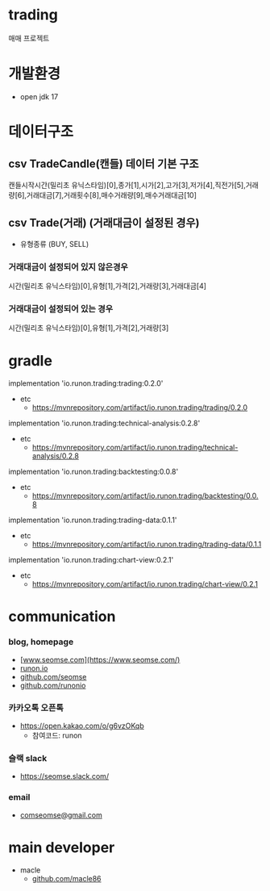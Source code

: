 # trading
매매 프로젝트

# 개발환경
- open jdk 17

# 데이터구조
## csv TradeCandle(캔들) 데이터 기본 구조
캔들시작시간(밀리초 유닉스타임)[0],종가[1],시가[2],고가[3],저가[4],직전가[5],거래량[6],거래대금[7],거래횟수[8],매수거래량[9],매수거래대금[10]

## csv Trade(거래) (거래대금이 설정된 경우)
- 유형종류 (BUY, SELL)

### 거래대금이 설정되어 있지 않은경우
시간(밀리초 유닉스타임)[0],유형[1],가격[2],거래량[3],거래대금[4]

### 거래대금이 설정되어 있는 경우
시간(밀리초 유닉스타임)[0],유형[1],가격[2],거래량[3]

# gradle
implementation 'io.runon.trading:trading:0.2.0'
- etc
    - https://mvnrepository.com/artifact/io.runon.trading/trading/0.2.0

implementation 'io.runon.trading:technical-analysis:0.2.8'
- etc
    - https://mvnrepository.com/artifact/io.runon.trading/technical-analysis/0.2.8

implementation 'io.runon.trading:backtesting:0.0.8'
- etc
    - https://mvnrepository.com/artifact/io.runon.trading/backtesting/0.0.8

implementation 'io.runon.trading:trading-data:0.1.1'
- etc
    - https://mvnrepository.com/artifact/io.runon.trading/trading-data/0.1.1
    
implementation 'io.runon.trading:chart-view:0.2.1'
- etc
    - https://mvnrepository.com/artifact/io.runon.trading/chart-view/0.2.1

# communication
### blog, homepage
- [www.seomse.com](https://www.seomse.com/)
- [runon.io](https://runon.io)
- [github.com/seomse](https://github.com/seomse)
- [github.com/runonio](https://github.com/runonio)

### 카카오톡 오픈톡
 - https://open.kakao.com/o/g6vzOKqb
     - 참여코드: runon
### 슬랙 slack
- https://seomse.slack.com/

### email
 - comseomse@gmail.com
 
# main developer
 - macle
    -  [github.com/macle86](https://github.com/macle86)
